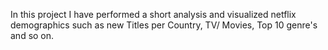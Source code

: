 In this project I have performed a short analysis and visualized netflix demographics such as new Titles per Country, TV/ Movies, Top 10 genre's and so on. 
